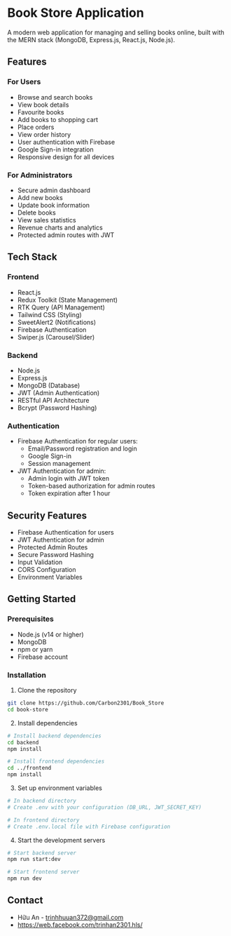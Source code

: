 # Book Store Application

A modern web application for managing and selling books online, built with the MERN stack (MongoDB, Express.js, React.js, Node.js).

## Features

### For Users
- Browse and search books
- View book details
- Favourite books
- Add books to shopping cart
- Place orders
- View order history
- User authentication with Firebase
- Google Sign-in integration
- Responsive design for all devices

### For Administrators
- Secure admin dashboard
- Add new books
- Update book information
- Delete books
- View sales statistics
- Revenue charts and analytics
- Protected admin routes with JWT

## Tech Stack

### Frontend
- React.js
- Redux Toolkit (State Management)
- RTK Query (API Management)
- Tailwind CSS (Styling)
- SweetAlert2 (Notifications)
- Firebase Authentication
- Swiper.js (Carousel/Slider)

### Backend
- Node.js
- Express.js
- MongoDB (Database)
- JWT (Admin Authentication)
- RESTful API Architecture
- Bcrypt (Password Hashing)

### Authentication
- Firebase Authentication for regular users:
  - Email/Password registration and login
  - Google Sign-in
  - Session management
- JWT Authentication for admin:
  - Admin login with JWT token
  - Token-based authorization for admin routes
  - Token expiration after 1 hour

## Security Features
- Firebase Authentication for users
- JWT Authentication for admin
- Protected Admin Routes
- Secure Password Hashing
- Input Validation
- CORS Configuration
- Environment Variables

## Getting Started

### Prerequisites
- Node.js (v14 or higher)
- MongoDB
- npm or yarn
- Firebase account

### Installation

1. Clone the repository
```bash
git clone https://github.com/Carbon2301/Book_Store
cd book-store
```

2. Install dependencies
```bash
# Install backend dependencies
cd backend
npm install

# Install frontend dependencies
cd ../frontend
npm install
```

3. Set up environment variables
```bash
# In backend directory
# Create .env with your configuration (DB_URL, JWT_SECRET_KEY)

# In frontend directory
# Create .env.local file with Firebase configuration
```

4. Start the development servers
```bash
# Start backend server
npm run start:dev

# Start frontend server
npm run dev
```

## Contact
- Hữu An - trinhhuuan372@gmail.com
- https://web.facebook.com/trinhan2301.hls/